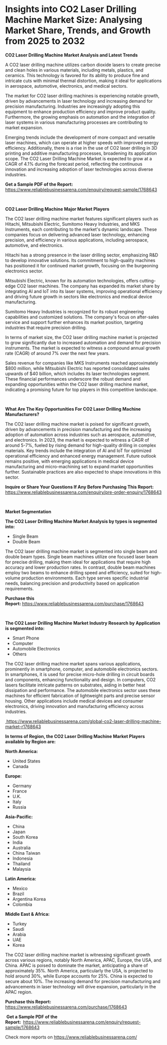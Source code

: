 <p><h1>Insights into CO2 Laser Drilling Machine Market Size: Analysing Market Share, Trends, and Growth from 2025 to 2032</h1></p><p><strong>CO2 Laser Drilling Machine Market Analysis and Latest Trends</strong></p>
<p><p>A CO2 laser drilling machine utilizes carbon dioxide lasers to create precise and clean holes in various materials, including metals, plastics, and ceramics. This technology is favored for its ability to produce fine and intricate cuts with minimal thermal distortion, making it ideal for applications in aerospace, automotive, electronics, and medical sectors.</p><p>The market for CO2 laser drilling machines is experiencing notable growth, driven by advancements in laser technology and increasing demand for precision manufacturing. Industries are increasingly adopting this equipment to enhance production efficiency and improve product quality. Furthermore, the growing emphasis on automation and the integration of laser systems in various manufacturing processes are contributing to market expansion.</p><p>Emerging trends include the development of more compact and versatile laser machines, which can operate at higher speeds with improved energy efficiency. Additionally, there is a rise in the use of CO2 laser drilling in 3D printing and additive manufacturing processes, broadening its application scope. The CO2 Laser Drilling Machine Market is expected to grow at a CAGR of 4.1% during the forecast period, reflecting the continuous innovation and increasing adoption of laser technologies across diverse industries.</p></p>
<p><strong>Get a Sample PDF of the Report:&nbsp;</strong> <a href="https://www.reliablebusinessarena.com/enquiry/request-sample/1768643?utm_campaign=3506&utm_medium=2&utm_source=Github&utm_content=ia&utm_term=11042025&utm_id=co2-laser-drilling-machine">https://www.reliablebusinessarena.com/enquiry/request-sample/1768643</a></p>
<p>&nbsp;</p>
<p><strong>CO2 Laser Drilling Machine Major Market Players</strong></p>
<p><p>The CO2 laser drilling machine market features significant players such as Hitachi, Mitsubishi Electric, Sumitomo Heavy Industries, and MKS Instruments, each contributing to the market's dynamic landscape. These companies focus on delivering advanced laser technology, enhancing precision, and efficiency in various applications, including aerospace, automotive, and electronics.</p><p>Hitachi has a strong presence in the laser drilling sector, emphasizing R&D to develop innovative solutions. Its commitment to high-quality machines has positioned it for continued market growth, focusing on the burgeoning electronics sector.</p><p>Mitsubishi Electric, known for its automation technologies, offers cutting-edge CO2 laser machines. The company has expanded its market share by integrating AI and IoT into its laser systems, improving operational efficiency and driving future growth in sectors like electronics and medical device manufacturing.</p><p>Sumitomo Heavy Industries is recognized for its robust engineering capabilities and customized solutions. The company's focus on after-sales service and support further enhances its market position, targeting industries that require precision drilling.</p><p>In terms of market size, the CO2 laser drilling machine market is projected to grow significantly due to increased automation and demand for precision instruments. The market is expected to witness a compound annual growth rate (CAGR) of around 7% over the next few years.</p><p>Sales revenue for companies like MKS Instruments reached approximately $800 million, while Mitsubishi Electric has reported consolidated sales upwards of $40 billion, which includes its laser technologies segment. These financial performances underscore the robust demand and expanding opportunities within the CO2 laser drilling machine market, indicating a promising future for top players in this competitive landscape.</p></p>
<p>&nbsp;</p>
<p><strong>What Are The Key Opportunities For CO2 Laser Drilling Machine Manufacturers?</strong></p>
<p><p>The CO2 laser drilling machine market is poised for significant growth, driven by advancements in precision manufacturing and the increasing adoption of automation across industries such as aerospace, automotive, and electronics. In 2023, the market is expected to witness a CAGR of around 5-7%, fueled by rising demand for high-quality drilling in complex materials. Key trends include the integration of AI and IoT for optimized operational efficiency and enhanced energy management. Future outlook remains positive, with emerging applications in medical device manufacturing and micro-machining set to expand market opportunities further. Sustainable practices are also expected to shape innovations in this sector.</p></p>
<p><strong>Inquire or Share Your Questions If Any Before Purchasing This Report:</strong> <a href="https://www.reliablebusinessarena.com/enquiry/pre-order-enquiry/1768643?utm_campaign=3506&utm_medium=2&utm_source=Github&utm_content=ia&utm_term=11042025&utm_id=co2-laser-drilling-machine">https://www.reliablebusinessarena.com/enquiry/pre-order-enquiry/1768643</a></p>
<p>&nbsp;</p>
<p><strong>Market Segmentation</strong></p>
<p><strong>The CO2 Laser Drilling Machine Market Analysis by types is segmented into:</strong></p>
<p><ul><li>Single Beam</li><li>Double Beam</li></ul></p>
<p><p>The CO2 laser drilling machine market is segmented into single beam and double beam types. Single beam machines utilize one focused laser beam for precise drilling, making them ideal for applications that require high accuracy and lower production rates. In contrast, double beam machines employ two beams to enhance drilling speed and efficiency, suited for high-volume production environments. Each type serves specific industrial needs, balancing precision and productivity based on application requirements.</p></p>
<p><strong>Purchase this Report:&nbsp;</strong><a href="https://www.reliablebusinessarena.com/purchase/1768643?utm_campaign=3506&utm_medium=2&utm_source=Github&utm_content=ia&utm_term=11042025&utm_id=co2-laser-drilling-machine">https://www.reliablebusinessarena.com/purchase/1768643</a></p>
<p>&nbsp;</p>
<p><strong>The CO2 Laser Drilling Machine Market Industry Research by Application is segmented into:</strong></p>
<p><ul><li>Smart Phone</li><li>Computer</li><li>Automobile Electronics</li><li>Others</li></ul></p>
<p><p>The CO2 laser drilling machine market spans various applications, prominently in smartphone, computer, and automobile electronics sectors. In smartphones, it is used for precise micro-hole drilling in circuit boards and components, enhancing functionality and design. In computers, CO2 lasers facilitate intricate patterns on substrates, aiding in better heat dissipation and performance. The automobile electronics sector uses these machines for efficient fabrication of lightweight parts and precise sensor housing. Other applications include medical devices and consumer electronics, driving innovation and manufacturing efficiency across industries.</p></p>
<p><a href="https://www.reliablebusinessarena.com/global-co2-laser-drilling-machine-market-r1768643?utm_campaign=3506&utm_medium=2&utm_source=Github&utm_content=ia&utm_term=11042025&utm_id=co2-laser-drilling-machine">&nbsp;https://www.reliablebusinessarena.com/global-co2-laser-drilling-machine-market-r1768643</a></p>
<p><strong>In terms of Region, the CO2 Laser Drilling Machine Market Players available by Region are:</strong></p>
<p>
    <p> <strong> North America: </strong>
        <ul>
            <li>United States</li>
            <li>Canada</li>
        </ul>
        </p> 
    <p> <strong> Europe: </strong>
        <ul>
            <li>Germany</li>
            <li>France</li>
            <li>U.K.</li>
            <li>Italy</li>
            <li>Russia</li>
        </ul>
        </p> 
    <p> <strong> Asia-Pacific: </strong>
        <ul>
            <li>China</li>
            <li>Japan</li>
            <li>South Korea</li>
            <li>India</li>
            <li>Australia</li>
            <li>China Taiwan</li>
            <li>Indonesia</li>
            <li>Thailand</li>
            <li>Malaysia</li>
        </ul>
        </p> 
    <p> <strong> Latin America: </strong>
        <ul>
            <li>Mexico</li>
            <li>Brazil</li>
            <li>Argentina Korea</li>
            <li>Colombia</li>
        </ul>
        </p> 
    <p> <strong> Middle East & Africa: </strong>
        <ul>
            <li>Turkey</li>
            <li>Saudi</li>
            <li>Arabia</li>
            <li>UAE</li>
            <li>Korea</li>
        </ul>
    </p>
    </p>
<p><p>The CO2 laser drilling machine market is witnessing significant growth across various regions, notably North America, APAC, Europe, the USA, and China. APAC is poised to dominate the market, anticipating a share of approximately 35%. North America, particularly the USA, is projected to hold around 30%, while Europe accounts for 25%. China is expected to secure about 10%. The increasing demand for precision manufacturing and advancements in laser technology will drive expansion, particularly in the APAC region.</p></p>
<p><strong>Purchase this Report: </strong><a href="https://www.reliablebusinessarena.com/purchase/1768643?utm_campaign=3506&utm_medium=2&utm_source=Github&utm_content=ia&utm_term=11042025&utm_id=co2-laser-drilling-machine">https://www.reliablebusinessarena.com/purchase/1768643</a></p>
<p>&nbsp;<strong>Get a Sample PDF of the Report:&nbsp;&nbsp;</strong><a href="https://www.reliablebusinessarena.com/enquiry/request-sample/1768643?utm_campaign=3506&utm_medium=2&utm_source=Github&utm_content=ia&utm_term=11042025&utm_id=co2-laser-drilling-machine">https://www.reliablebusinessarena.com/enquiry/request-sample/1768643</a></p>
<p><strong></strong></p>
<p>Check more reports on <a href="https://www.reliablebusinessarena.com/?utm_campaign=3506&utm_medium=2&utm_source=Github&utm_content=ia&utm_term=11042025&utm_id=co2-laser-drilling-machine">https://www.reliablebusinessarena.com/</a></p>